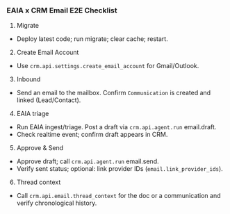 ### EAIA x CRM Email E2E Checklist

1) Migrate
- Deploy latest code; run migrate; clear cache; restart.

2) Create Email Account
- Use `crm.api.settings.create_email_account` for Gmail/Outlook.

3) Inbound
- Send an email to the mailbox. Confirm `Communication` is created and linked (Lead/Contact).

4) EAIA triage
- Run EAIA ingest/triage. Post a draft via `crm.api.agent.run` email.draft.
- Check realtime event; confirm draft appears in CRM.

5) Approve & Send
- Approve draft; call `crm.api.agent.run` email.send.
- Verify sent status; optional: link provider IDs (`email.link_provider_ids`).

6) Thread context
- Call `crm.api.email.thread_context` for the doc or a communication and verify chronological history.


